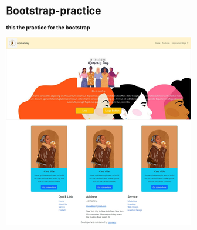 # Bootstrap-practice
#### this the practice for the bootstrap
![Alt text](images/Web%20capture_9-3-2023_03224_127.0.0.1.jpeg)